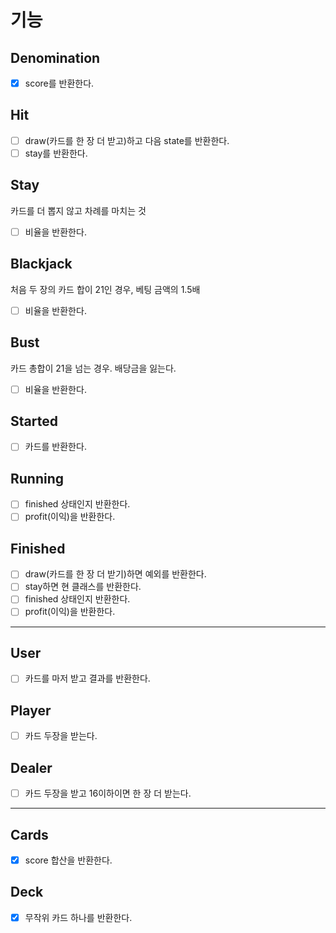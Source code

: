 # 기능
## Denomination
- [x] score를 반환한다.

## Hit
- [ ] draw(카드를 한 장 더 받고)하고 다음 state를 반환한다.
- [ ] stay를 반환한다.

## Stay
카드를 더 뽑지 않고 차례를 마치는 것
- [ ] 비율을 반환한다.

## Blackjack
처음 두 장의 카드 합이 21인 경우, 베팅 금액의 1.5배
- [ ] 비율을 반환한다.
## Bust
카드 총합이 21을 넘는 경우. 배당금을 잃는다.
- [ ] 비율을 반환한다.

## Started
- [ ] 카드를 반환한다.

## Running
- [ ] finished 상태인지 반환한다.
- [ ] profit(이익)을 반환한다.

## Finished
- [ ] draw(카드를 한 장 더 받기)하면 예외를 반환한다.
- [ ] stay하면 현 클래스를 반환한다.
- [ ] finished 상태인지 반환한다.
- [ ] profit(이익)을 반환한다.

---

## User
- [ ] 카드를 마저 받고 결과를 반환한다.

## Player
- [ ] 카드 두장을 받는다.

## Dealer
- [ ] 카드 두장을 받고 16이하이면 한 장 더 받는다.

---

## Cards
- [x] score 합산을 반환한다.

## Deck
- [x] 무작위 카드 하나를 반환한다.